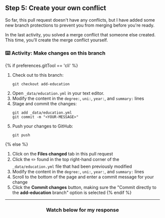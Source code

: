 ## Step 5: Create your own conflict

So far, this pull request doesn't have any conflicts, but I have added some new branch protections to prevent you from merging before you're ready.

In the last activity, you solved a merge conflict that someone else created. This time, you'll create the merge conflict yourself.

### :keyboard: Activity: Make changes on this branch

{% if preferences.gitTool == 'cli' %}
1. Check out to this branch:
    ```shell
    git checkout add-education
    ```
1. Open `_data/education.yml` in your text editor.
1. Modify the content in the `degree:`, `uni:`, `year:`, and `summary:` lines
1. Stage and commit the changes:
    ```shell
    git add _data/education.yml
    git commit -m "<YOUR-MESSAGE>"
    ```
1. Push your changes to GitHub:
    ```shell
    git push
    ```
{% else %}
1. Click on the **Files changed** tab in this pull request
1. Click the :pencil2: found in the top right-hand corner of the `_data/education.yml` file that had been previously modified
1. Modify the content in the `degree:`, `uni:`, `year:`, and `summary:` lines
1. Scroll to the bottom of the page and enter a commit message for your change
1. Click the **Commit changes** button, making sure the "Commit directly to the **add-education** branch" option is selected
{% endif %}
<hr>
<h3 align="center">Watch below for my response</h3>
